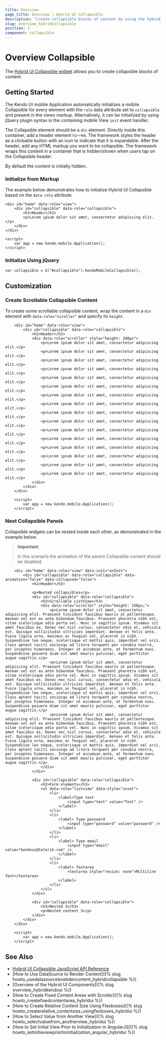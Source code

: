 ```yaml
---
title: Overview
page_title: Overview | Hybrid UI Collapsible
description: "Create collapsible blocks of content by using the hybrid mobile Kendo UI Collapsible widget and learn how to nest widgets inside it."
slug: overview_hybridcollapsible
position: 1
component: collapsible
---
```


# Overview Collapsible

The [Hybrid UI Collapsible widget](http://demos.telerik.com/kendo-ui/m/index#collapsible/index) allows you to create collapsible blocks of content.

## Getting Started

The Kendo UI mobile Application automatically initializes a mobile Collapsible for every element with the `role` data attribute set to `collapsible` and present in the views markup. Alternatively, it can be initialized by using jQuery plugin syntax in the containing mobile View `init` event handler.

The Collapsible element should be a `div` element. Directly inside this container, add a header element `h1`&mdash;`h6`. The framework styles the header as a clickable button with an icon to indicate that it is expandable. After the header, add any HTML markup you want to be collapsible. The framework wraps this content in a container that is hidden/shown when users tap on the Collapsible header.

By default the content is initially hidden.

### Initialize from Markup

The example below demonstrates how to initialize Hybrid UI Collapsible based on the `data-role` attribute.



    <div id="home" data-role="view">
        <div id="collapsible" data-role="collapsible">
            <h2>Header</h2>
            <p>Lorem ipsum dolor sit amet, consectetur adipiscing elit.</p>
        </div>
    </div>

    <script>
        var app = new kendo.mobile.Application();
    </script>

### Initialize Using jQuery



    var collapsible = $("#collapsible").kendoMobileCollapsible();

## Customization

### Create Scrollable Collapsible Content

To create some scrollable collapsible content, wrap the content in a `div` element with `data-role="scroller"` and specify its `height`.



```dojo
    <div id="home" data-role="view">
        <div id="collapsible" data-role="collapsible">
            <h2>Header</h2>
            <div data-role="scroller" style="height: 200px">
                <p>Lorem ipsum dolor sit amet, consectetur adipiscing elit.</p>
                <p>Lorem ipsum dolor sit amet, consectetur adipiscing elit.</p>
                <p>Lorem ipsum dolor sit amet, consectetur adipiscing elit.</p>
                <p>Lorem ipsum dolor sit amet, consectetur adipiscing elit.</p>
                <p>Lorem ipsum dolor sit amet, consectetur adipiscing elit.</p>
                <p>Lorem ipsum dolor sit amet, consectetur adipiscing elit.</p>
                <p>Lorem ipsum dolor sit amet, consectetur adipiscing elit.</p>
                <p>Lorem ipsum dolor sit amet, consectetur adipiscing elit.</p>
                <p>Lorem ipsum dolor sit amet, consectetur adipiscing elit.</p>
                <p>Lorem ipsum dolor sit amet, consectetur adipiscing elit.</p>
                <p>Lorem ipsum dolor sit amet, consectetur adipiscing elit.</p>
                <p>Lorem ipsum dolor sit amet, consectetur adipiscing elit.</p>
                <p>Lorem ipsum dolor sit amet, consectetur adipiscing elit.</p>
                <p>Lorem ipsum dolor sit amet, consectetur adipiscing elit.</p>
                <p>Lorem ipsum dolor sit amet, consectetur adipiscing elit.</p>
                <p>Lorem ipsum dolor sit amet, consectetur adipiscing elit.</p>
            </div>
        </div>
    </div>

    <script>
        var app = new kendo.mobile.Application();
    </script>
```

### Nest Collapsible Panels

Collapsible widgets can be nested inside each other, as demonstrated in the example below.

> **Important**
>
> In this scenario the animation of the parent Collapsible content should be disabled.



```dojo
    <div id="home" data-role="view" data-init="onInit">
        <div id="collapsible" data-role="collapsible" data-animation="false" data-collapsed="false">
            <h2>Header</h2>

            <p>Nested collapsibles</p>
            <div id="collapsible" data-role="collapsible">
                <h3>Scrollable ListView</h3>
                <div data-role="scroller" style="height: 150px;">
                    <p>Lorem ipsum dolor sit amet, consectetur adipiscing elit. Praesent tincidunt faucibus mauris at pellentesque. Aenean vel est eu ante bibendum faucibus. Praesent pharetra nibh est, vitae scelerisque odio porta vel. Nunc in sagittis ipsum. Vivamus sit amet faucibus ex. Donec nec nisl cursus, consectetur odio et, vehicula est. Quisque sollicitudin ultricies imperdiet. Aenean et felis ante. Fusce ligula urna, maximus ac feugiat vel, placerat in nibh. Suspendisse leo neque, scelerisque ut mattis quis, imperdiet vel orci. Class aptent taciti sociosqu ad litora torquent per conubia nostra, per inceptos himenaeos. Integer ut accumsan ante, at fermentum nunc. Suspendisse posuere diam sit amet mauris pulvinar, eget porttitor augue sagittis.</p>
                    <p>Lorem ipsum dolor sit amet, consectetur adipiscing elit. Praesent tincidunt faucibus mauris at pellentesque. Aenean vel est eu ante bibendum faucibus. Praesent pharetra nibh est, vitae scelerisque odio porta vel. Nunc in sagittis ipsum. Vivamus sit amet faucibus ex. Donec nec nisl cursus, consectetur odio et, vehicula est. Quisque sollicitudin ultricies imperdiet. Aenean et felis ante. Fusce ligula urna, maximus ac feugiat vel, placerat in nibh. Suspendisse leo neque, scelerisque ut mattis quis, imperdiet vel orci. Class aptent taciti sociosqu ad litora torquent per conubia nostra, per inceptos himenaeos. Integer ut accumsan ante, at fermentum nunc. Suspendisse posuere diam sit amet mauris pulvinar, eget porttitor augue sagittis.</p>
                    <p>Lorem ipsum dolor sit amet, consectetur adipiscing elit. Praesent tincidunt faucibus mauris at pellentesque. Aenean vel est eu ante bibendum faucibus. Praesent pharetra nibh est, vitae scelerisque odio porta vel. Nunc in sagittis ipsum. Vivamus sit amet faucibus ex. Donec nec nisl cursus, consectetur odio et, vehicula est. Quisque sollicitudin ultricies imperdiet. Aenean et felis ante. Fusce ligula urna, maximus ac feugiat vel, placerat in nibh. Suspendisse leo neque, scelerisque ut mattis quis, imperdiet vel orci. Class aptent taciti sociosqu ad litora torquent per conubia nostra, per inceptos himenaeos. Integer ut accumsan ante, at fermentum nunc. Suspendisse posuere diam sit amet mauris pulvinar, eget porttitor augue sagittis.</p>
                </div>
            </div>

            <div id="collapsible" data-role="collapsible">
                <h3>Form elements</h3>
                <ul data-role="listview" data-style="inset">
                    <li>
                        <label>Type text
                            <input type="text" value="Text" />
                        </label>
                    </li>
                    <li>
                        <label> Type password
                            <input type="password" value="password" />
                        </label>
                    </li>
                    <li>
                        <label> Type email
                            <input type="email" value="kendoui@telerik.com" />
                        </label>
                    </li>
                    <li>
                        <label> Textarea
                            <textarea style="resize: none">Multiline Text</textarea>
                        </label>
                    </li>
                </ul>
            </div>

            <div id="collapsible" data-role="collapsible">
                <h3>Nested 3</h3>
                <p>Nested content 3</p>
            </div>
        </div>
    </div>

    <script>
        var app = new kendo.mobile.Application();
    </script>
```

## See Also

* [Hybrid UI Collapsible JavaScript API Reference](/api/javascript/mobile/ui/collapsible)
* [How to Use DataSource to Render Content]({% slug howto_usedatasourcetorebdercontent_hybridcollapsible %})
* [Overview of the Hybrid UI Components]({% slug overview_hybridkendoui %})
* [How to Create Fixed Content Areas with Scroller]({% slug howto_createfixedcontentarea_hybridui %})
* [How to Create Relative Content Size Using Flexboxes]({% slug howto_createrelative_contentsize_usingflexboxes_hybridui %})
* [How to Select Value from Another View]({% slug howto_selectvaluefrom_anotherview_hybridui %})
* [How to Set Initial View Prior to Initialization in AngularJS]({% slug howto_setinitiaviewpriortoinitialization_angular_hybridui %})
